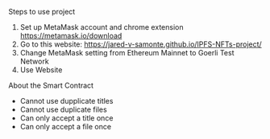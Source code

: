 Steps to use project

1. Set up MetaMask account and chrome extension
    https://metamask.io/download
2. Go to this website:
    https://jared-v-samonte.github.io/IPFS-NFTs-project/
3. Change MetaMask setting from Ethereum Mainnet to Goerli Test Network
4. Use Website

About the Smart Contract
* Cannot use dupplicate titles
* Cannot use duplicate files
* Can only accept a title once
* Can only accept a file once
